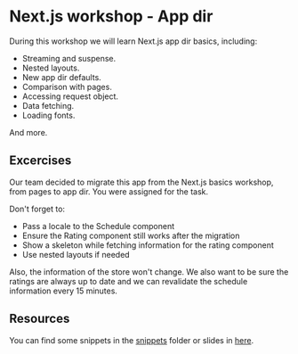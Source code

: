 # Next.js workshop - App dir
During this workshop we will learn Next.js app dir basics, including:

* Streaming and suspense.
* Nested layouts.
* New app dir defaults.
* Comparison with pages.
* Accessing request object.
* Data fetching.
* Loading fonts.

And more.

## Excercises
Our team decided to migrate this app from the Next.js basics workshop, from pages to app dir. You were assigned for the task.

Don't forget to:
* Pass a locale to the Schedule component
* Ensure the Rating component still works after the migration
* Show a skeleton while fetching information for the rating component
* Use nested layouts if needed

Also, the information of the store won't change. We also want to be sure the ratings are always up to date and we can revalidate the schedule information every 15 minutes.

## Resources
You can find some snippets in the [snippets](./snippets) folder or slides in [here](https://docs.google.com/presentation/d/1UIscklSUjKq2DbRLT4qAGHbXEYhUZbEZs2BragMElfg/edit?usp=sharing).
